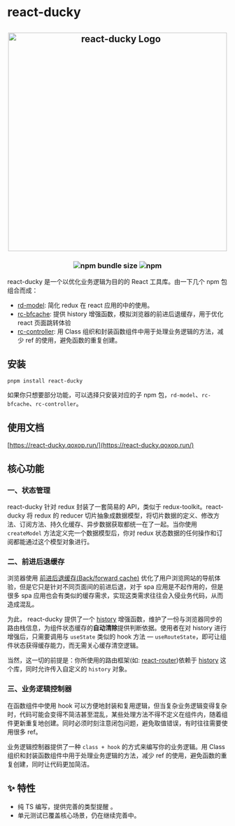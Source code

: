 
# react-ducky
<h2 align="center">
  <a href="https://react-ducky.qoxop.run/">
  <img src="http://files.qoxop.run/prod/images/react-ducky-cover.png" alt="react-ducky Logo" width="500">
  </a>
</h2>
<h3 align="center">
  <img alt="npm bundle size" src="https://img.shields.io/bundlephobia/minzip/react-ducky">
  <img alt="npm" src="https://img.shields.io/npm/dy/react-ducky">
</h3>

react-ducky 是一个以优化业务逻辑为目的的 React 工具库。由一下几个 npm 包组合而成：
- [rd-model](https://www.npmjs.com/package/rd-mode): 简化 redux 在 react 应用的中的使用。
- [rc-bfcache](https://www.npmjs.com/package/rc-bfcache): 提供 history 增强函数，模拟浏览器的前进后退缓存，用于优化 react 页面跳转体验
- [rc-controller](https://www.npmjs.com/package/rc-controller): 用 Class 组织和封装函数组件中用于处理业务逻辑的方法，减少 ref 的使用，避免函数的重复创建。

## 安装

```shell
pnpm install react-ducky
```
如果你只想要部分功能，可以选择只安装对应的子 npm 包，`rd-model`、`rc-bfcache`、`rc-controller`。

## 使用文档

[https://react-ducky.qoxop.run/](https://react-ducky.qoxop.run/)

## 核心功能

### 一、状态管理

react-ducky 针对 redux 封装了一套简易的 API，类似于 redux-toolkit。react-ducky 将 redux 的 reducer 切片抽象成数据模型，将切片数据的定义、修改方法、订阅方法、持久化缓存、异步数据获取都统一在了一起。当你使用 `createModel` 方法定义完一个数据模型后，你对 redux 状态数据的任何操作和订阅都能通过这个模型对象进行。

### 二、前进后退缓存

浏览器使用 [前进后退缓存(Back/forward cache)](https://web.dev/bfcache/) 优化了用户浏览网站的导航体验，但是它只是针对不同页面间的前进后退，对于 spa 应用是不起作用的，但是很多 spa 应用也会有类似的缓存需求，实现这类需求往往会入侵业务代码，从而造成混乱。

为此， react-ducky 提供了一个 [history](https://github.com/remix-run/history) 增强函数，维护了一份与浏览器同步的路由栈信息，为组件状态缓存的**自动清除**提供判断依据。使用者在对 history 进行增强后，只需要调用与 `useState` 类似的 hook 方法 — `useRouteState`，即可让组件状态获得缓存能力，而无需关心缓存清空逻辑。

当然，这一切的前提是：你所使用的路由框架(如: [react-router](https://reactrouter.com/))依赖于 [history](https://github.com/remix-run/history) 这个库，同时允许传入自定义的 `history` 对象。

### 三、业务逻辑控制器

在函数组件中使用 hook 可以方便地封装和复用逻辑，但当复杂业务逻辑变得复杂时，代码可能会变得不简洁甚至混乱，某些处理方法不得不定义在组件内，随着组件更新重复地创建。同时必须时刻注意闭包问题，避免取值错误，有时往往需要使用很多 ref。

业务逻辑控制器提供了一种 `class + hook` 的方式来编写你的业务逻辑。用 Class 组织和封装函数组件中用于处理业务逻辑的方法，减少 ref 的使用，避免函数的重复创建，同时让代码更加简洁。

## ✨ 特性

- 纯 TS 编写，提供完善的类型提醒 。
- 单元测试已覆盖核心场景，仍在继续完善中。


